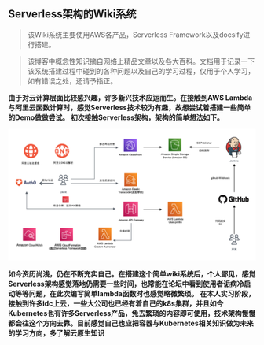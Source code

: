 ## Serverless架构的Wiki系统
>该Wiki系统主要使用AWS各产品，Serverless Framework以及docsify进行搭建。

>该博客中概念性知识摘自网络上精品文章以及各大百科。文档用于记录一下该系统搭建过程中碰到的各种问题以及自己的学习过程，仅用于个人学习，如有错误之处，还请予指正。
<!-- ![github p](_images/deploy-github-pages.png)图片测试-->

**由于对云计算层面比较感兴趣，许多新兴技术应运而生。在接触到AWS Lambda与阿里云函数计算时，感觉Serverless技术较为有趣，故想尝试着搭建一些简单的Demo做做尝试。
初次接触Serverless架构，架构的简单想法如下。**

![architect pic](_images/serverless-architecture-version2.png)


**如今资历尚浅，仍在不断充实自己。在搭建这个简单wiki系统后，个人鄙见，感觉Serverless架构感觉落地仍需要一些时间，也常能在论坛中看到使用者诟病冷启动等等问题，在此次编写简单lambda函数时也感觉略微繁琐。**
**在本人实习阶段，接触到许多idc上云，一些大公司也已经有着自己的k8s集群，并且如今Kubernetes也有许多Serverless产品，免去繁琐的内容即可使用，技术架构慢慢都会往这个方向去靠。目前感觉自己也应把容器与Kubernetes相关知识做为未来的学习方向，多了解云原生知识**

